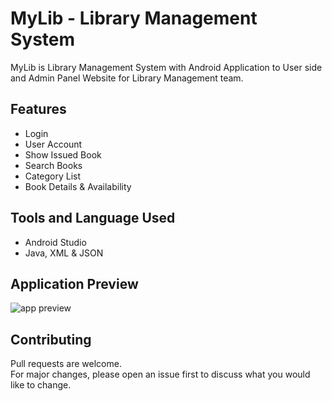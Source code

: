 # MyLib - Library Management System


MyLib is Library Management System with Android Application to User side and Admin Panel Website for Library Management team.

## Features
- Login
- User Account
- Show Issued Book
- Search Books
- Category List
- Book Details & Availability

## Tools and Language Used
- Android Studio
- Java, XML & JSON 

## Application Preview
![app preview](Assets/preview.gif)

## Contributing
Pull requests are welcome. <br>
For major changes, please open an issue first to discuss what you would like to change.
